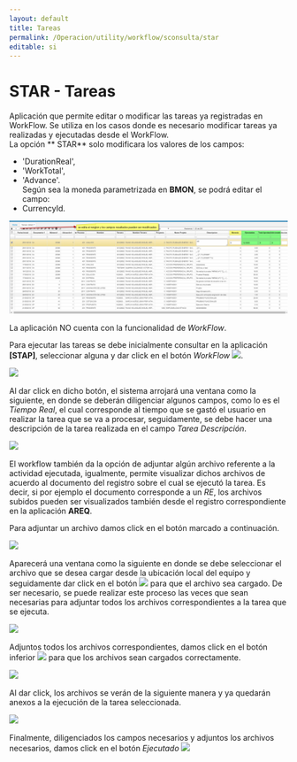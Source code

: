 ```yaml
---
layout: default
title: Tareas 
permalink: /Operacion/utility/workflow/sconsulta/star
editable: si
---
```


# STAR - Tareas  

Aplicación que permite editar o modificar las tareas ya registradas en WorkFlow. Se utiliza en los casos donde es necesario modificar tareas ya realizadas y ejecutadas desde el WorkFlow.   
La opción ** STAR**  solo modificara los valores de los campos:  
* 'DurationReal',  
* 'WorkTotal',  
* 'Advance'.  
Según sea la moneda parametrizada en **BMON**, se podrá editar el campo:  
* CurrencyId.  


![](star2.png)

La aplicación NO cuenta con la funcionalidad de _WorkFlow_.  

Para ejecutar las tareas se debe inicialmente consultar en la aplicación **[STAP]**, seleccionar alguna y dar click en el botón _WorkFlow_ ![](stap2.png).

![](stap3.png)

Al dar click en dicho botón, el sistema arrojará una ventana como la siguiente, en donde se deberán diligenciar algunos campos, como lo es el _Tiempo Real_, el cual corresponde al tiempo que se gastó el usuario en realizar la tarea que se va a procesar, seguidamente, se debe hacer una descripción de la tarea realizada en el campo _Tarea Descripción_.


![](stap4.png)

El workflow también da la opción de adjuntar algún archivo referente a la actividad ejecutada, igualmente, permite visualizar dichos archivos de acuerdo al documento del registro sobre el cual se ejecutó la tarea. Es decir, si por ejemplo el documento corresponde a un _RE_, los archivos subidos pueden ser visualizados también desde el registro correspondiente en la aplicación **AREQ**.  

Para adjuntar un archivo damos click en el botón marcado a continuación.  

![](stap5.png)

Aparecerá una ventana como la siguiente en donde se debe seleccionar el archivo que se desea cargar desde la ubicación local del equipo y seguidamente dar click en el botón ![](aceptar.png) para que el archivo sea cargado. De ser necesario, se puede realizar este proceso las veces que sean necesarias para adjuntar todos los archivos correspondientes a la tarea que se ejecuta.  

![](stap6.png)

Adjuntos todos los archivos correspondientes, damos click en el botón inferior ![](stap8.png) para que los archivos sean cargados correctamente.  

![](stap7.png)

Al dar click, los archivos se verán de la siguiente manera y ya quedarán anexos a la ejecución de la tarea seleccionada.  

![](stap9.png)

Finalmente, diligenciados los campos necesarios y adjuntos los archivos necesarios, damos click en el botón _Ejecutado_ ![](ejecutado.png)  



